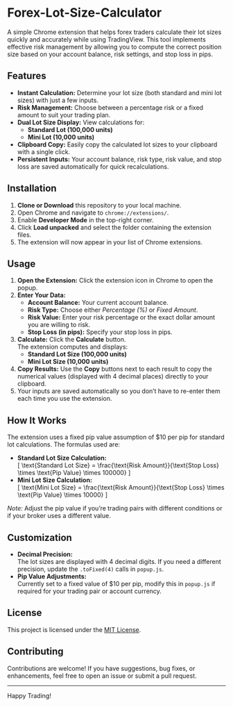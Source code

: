 # Forex-Lot-Size-Calculator

A simple Chrome extension that helps forex traders calculate their lot sizes quickly and accurately while using TradingView. This tool implements effective risk management by allowing you to compute the correct position size based on your account balance, risk settings, and stop loss in pips.

## Features

- **Instant Calculation:** Determine your lot size (both standard and mini lot sizes) with just a few inputs.
- **Risk Management:** Choose between a percentage risk or a fixed amount to suit your trading plan.
- **Dual Lot Size Display:** View calculations for:
  - **Standard Lot (100,000 units)**
  - **Mini Lot (10,000 units)**
- **Clipboard Copy:** Easily copy the calculated lot sizes to your clipboard with a single click.
- **Persistent Inputs:** Your account balance, risk type, risk value, and stop loss are saved automatically for quick recalculations.

## Installation

1. **Clone or Download** this repository to your local machine.
2. Open Chrome and navigate to `chrome://extensions/`.
3. Enable **Developer Mode** in the top-right corner.
4. Click **Load unpacked** and select the folder containing the extension files.
5. The extension will now appear in your list of Chrome extensions.

## Usage

1. **Open the Extension:** Click the extension icon in Chrome to open the popup.
2. **Enter Your Data:**
   - **Account Balance:** Your current account balance.
   - **Risk Type:** Choose either *Percentage (%)* or *Fixed Amount*.
   - **Risk Value:** Enter your risk percentage or the exact dollar amount you are willing to risk.
   - **Stop Loss (in pips):** Specify your stop loss in pips.
3. **Calculate:** Click the **Calculate** button.  
   The extension computes and displays:
   - **Standard Lot Size (100,000 units)**
   - **Mini Lot Size (10,000 units)**
4. **Copy Results:** Use the **Copy** buttons next to each result to copy the numerical values (displayed with 4 decimal places) directly to your clipboard.
5. Your inputs are saved automatically so you don’t have to re-enter them each time you use the extension.

## How It Works

The extension uses a fixed pip value assumption of $10 per pip for standard lot calculations. The formulas used are:

- **Standard Lot Size Calculation:**  
  \[
  \text{Standard Lot Size} = \frac{\text{Risk Amount}}{\text{Stop Loss} \times \text{Pip Value} \times 100000}
  \]
- **Mini Lot Size Calculation:**  
  \[
  \text{Mini Lot Size} = \frac{\text{Risk Amount}}{\text{Stop Loss} \times \text{Pip Value} \times 10000}
  \]

*Note:* Adjust the pip value if you’re trading pairs with different conditions or if your broker uses a different value.

## Customization

- **Decimal Precision:**  
  The lot sizes are displayed with 4 decimal digits. If you need a different precision, update the `.toFixed(4)` calls in `popup.js`.
- **Pip Value Adjustments:**  
  Currently set to a fixed value of $10 per pip, modify this in `popup.js` if required for your trading pair or account currency.

## License

This project is licensed under the [MIT License](LICENSE).

## Contributing

Contributions are welcome! If you have suggestions, bug fixes, or enhancements, feel free to open an issue or submit a pull request.

---

Happy Trading!
